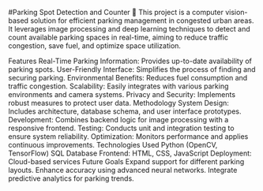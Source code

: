 #Parking Spot Detection and Counter 🚗
This project is a computer vision-based solution for efficient parking management in congested urban areas. It leverages image processing and deep learning techniques to detect and count available parking spaces in real-time, aiming to reduce traffic congestion, save fuel, and optimize space utilization.

Features
Real-Time Parking Information: Provides up-to-date availability of parking spots.
User-Friendly Interface: Simplifies the process of finding and securing parking.
Environmental Benefits: Reduces fuel consumption and traffic congestion.
Scalability: Easily integrates with various parking environments and camera systems.
Privacy and Security: Implements robust measures to protect user data.
Methodology
System Design: Includes architecture, database schema, and user interface prototypes.
Development: Combines backend logic for image processing with a responsive frontend.
Testing: Conducts unit and integration testing to ensure system reliability.
Optimization: Monitors performance and applies continuous improvements.
Technologies Used
Python (OpenCV, TensorFlow)
SQL Database
Frontend: HTML, CSS, JavaScript
Deployment: Cloud-based services
Future Goals
Expand support for different parking layouts.
Enhance accuracy using advanced neural networks.
Integrate predictive analytics for parking trends.
